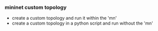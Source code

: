 ### mininet custom topology

-  create a custom topology and run it within the 'mn'
-  create a custom topology in a python script and run without the 'mn'

